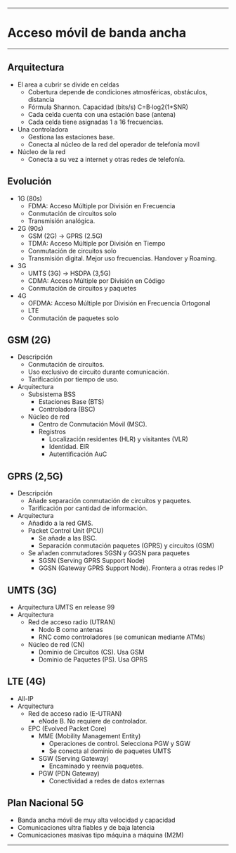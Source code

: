
---
# Acceso móvil de banda ancha
---
## Arquitectura
- El area a cubrir se divide en celdas
	- Cobertura depende de condiciones atmosféricas, obstáculos, distancia
	- Fórmula Shannon. Capacidad (bits/s) C=B·log2(1+SNR)
	- Cada celda cuenta con una estación base (antena)
	- Cada celda tiene asignadas 1 a 16 frecuencias.
- Una controladora
	- Gestiona las estaciones base.
	- Conecta al núcleo de la red del operador de telefonía movil
- Núcleo de la red 
	- Conecta a su vez a internet y otras redes de telefonía.
## Evolución
- 1G (80s)
	- FDMA: Acceso Múltiple por División en Frecuencia
	- Conmutación de circuitos solo
	- Transmisión analógica.
- 2G (90s)
	- GSM (2G) -> GPRS (2.5G)
	- TDMA: Acceso Múltiple por División en Tiempo
	- Conmutación de circuitos solo
	- Transmisión digital. Mejor uso frecuencias. Handover y Roaming.
- 3G
	- UMTS (3G) -> HSDPA (3,5G)
	- CDMA: Acceso Múltiple por División en Código
	- Conmutación de circuitos y paquetes
- 4G
	- OFDMA: Acceso Múltiple por División en Frecuencia Ortogonal
	- LTE
	- Conmutación de paquetes solo
## GSM (2G)
- Descripción
	- Conmutación de circuitos.
	- Uso exclusivo de circuito durante comunicación.
	- Tarificación por tiempo de uso.
- Arquitectura
	- Subsistema BSS
		- Estaciones Base (BTS)
		- Controladora (BSC)
	- Núcleo de red
		- Centro de Conmutación Móvil (MSC).
		- Registros
			- Localización residentes (HLR) y visitantes (VLR)
			- Identidad. EIR
			- Autentificación AuC
## GPRS (2,5G)
- Descripción
	- Añade separación conmutación de circuitos y paquetes.
	- Tarificación por cantidad de información.
- Arquitectura
	- Añadido a la red GMS.
	- Packet Control Unit (PCU) 
		- Se añade a las BSC.
		- Separación conmutación paquetes (GPRS) y circuitos (GSM)
	- Se añaden conmutadores SGSN y GGSN para paquetes
		- SGSN (Serving GPRS Support Node)
		- GGSN (Gateway GPRS Support Node). Frontera a otras redes IP
## UMTS (3G)
- Arquitectura UMTS en release 99
- Arquitectura
	- Red de acceso radio (UTRAN)
		- Nodo B como antenas
		- RNC como controladores (se comunican mediante ATMs)
	- Núcleo de red (CN)
		- Dominio de Circuitos (CS). Usa GSM
		- Dominio de Paquetes (PS). Usa GPRS
## LTE (4G)
- All-IP
- Arquitectura
	- Red de acceso radio (E-UTRAN)
		- eNode B. No requiere de controlador.
	- EPC (Evolved Packet Core)
		- MME (Mobility Management Entity)
			- Operaciones de control. Selecciona PGW y SGW
			- Se conecta al dominio de paquetes UMTS
		- SGW (Serving Gateway)
			- Encaminado y reenvía paquetes.
		- PGW (PDN Gateway)
			- Conectividad a redes de datos externas
## Plan Nacional 5G
- Banda ancha móvil de muy alta velocidad y capacidad
- Comunicaciones ultra fiables y de baja latencia
- Comunicaciones masivas tipo máquina a máquina (M2M)
---